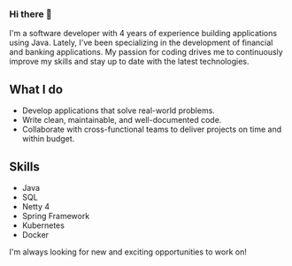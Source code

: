 ### Hi there 👋

I'm a software developer with 4 years of experience building applications using Java.
Lately, I've been specializing in the development of financial and banking applications.
My passion for coding drives me to continuously improve my skills and stay up to date with the latest technologies.

## What I do
- Develop applications that solve real-world problems.
- Write clean, maintainable, and well-documented code.
- Collaborate with cross-functional teams to deliver projects on time and within budget.

## Skills
- Java
- SQL
- Netty 4
- Spring Framework
- Kubernetes
- Docker

I'm always looking for new and exciting opportunities to work on!




